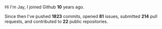 Hi I'm Jay, I joined Github **10** years ago.

Since then I've pushed **1823** commits, opened **81** issues, submitted **214** pull requests, and contributed to **22** public repositories.
